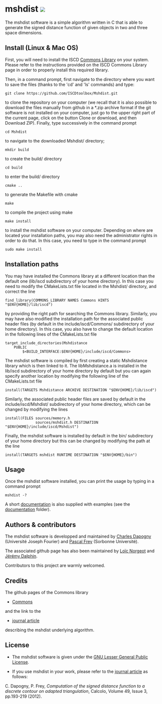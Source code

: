 # mshdist [![](https://travis-ci.org/ISCDtoolbox/Mshdist.svg?branch=test_future_update)](https://travis-ci.org/ISCDtoolbox/Mshdist)

The mshdist software is a simple algorithm written in C that is able to generate the signed distance function of given objects in two and three space dimensions.

## Install (Linux & Mac OS)

First, you will need to install the ISCD [Commons Library](https://github.com/ISCDtoolbox/Commons) on your system. Please refer to the instructions provided on the ISCD Commons Library page in order to properly install this required library.

Then, in a command prompt, first navigate to the directory where you want to save the files (thanks to the 'cd' and 'ls' commands) and type:
```
git clone https://github.com/ISCDtoolbox/Mshdist.git
```
to clone the repository on your computer (we recall that it is also possible to download the files manually from github in a *.zip archive format if the git software is not installed on your computer, just go to the upper right part of the current page, click on the button Clone or download, and then Download ZIP). Finally, type successively in the command prompt
```
cd Mshdist
```
to navigate to the downloaded Mshdist/ directory;
```
mkdir build
```
to create the build/ directory
```
cd build
```
to enter the build/ directory
```
cmake ..
```
to generate the Makefile with cmake
```
make
```
to compile the project using make
```
make install
```
to install the mshdist software on your computer. Depending on where are located your installation paths, you may also need the administrator rights in order to do that. In this case, you need to type in the command prompt
```
sudo make install
```

## Installation paths
You may have installed the Commons library at a different location than the default one (lib/iscd subdirectory of your home directory). In this case you need to modify the CMakeLists.txt file located in the Mshdist/ directory, and correct the line
```
find_library(COMMONS_LIBRARY NAMES Commons HINTS "$ENV{HOME}/lib/iscd")
```
by providing the right path for searching the Commons library. Similarly, you may have also modified the installation path for the associated public header files (by default in the include/iscd/Commons/ subdirectory of your home directory). In this case, you also have to change the default location in the following lines of the CMakeLists.txt file
```
target_include_directories(Mshdistance
    PUBLIC
        $<BUILD_INTERFACE:$ENV{HOME}/include/iscd/Commons>
```
The mshdist software is compiled by first creating a static Mshdistance library which is then linked to it. The libMshdistance.a is installed in the lib/iscd subdirectory of your home directory by default but you can again specify another location by modifying the following line of the CMakeLists.txt file
```
install(TARGETS Mshdistance ARCHIVE DESTINATION "$ENV{HOME}/lib/iscd")
```
Similarly, the associated public header files are saved by default in the include/iscd/Mshdist/ subdirectory of your home directory, which can be changed by modifying the lines
```
install(FILES sources/memory.h
              sources/mshdist.h DESTINATION "$ENV{HOME}/include/iscd/Mshdist")
```
Finally, the mshdist software is installed by default in the bin/ subdirectory of your home directory but this can be changed by modifying the path at the line
```
install(TARGETS mshdist RUNTIME DESTINATION "$ENV{HOME}/bin")
```

## Usage

Once the mshdist software installed, you can print the usage by typing in a command prompt
```
mshdist -?
```
A short [documentation](https://github.com/ISCDtoolbox/Mshdist/blob/master/documentation/mshdistguide.pdf) is also supplied with examples (see the [documentation](https://github.com/ISCDtoolbox/Mshdist/tree/master/documentation) folder).

## Authors & contributors

The mshdist software is developped and maintained by [Charles Dapogny](http://www-ljk.imag.fr/membres/Charles.Dapogny/) (Université Joseph Fourier) and [Pascal Frey](https://www.ljll.math.upmc.fr/frey/) (Sorbonne Université).

The associated github page has also been maintained by [Loïc Norgeot](https://fr.linkedin.com/in/lnorgeot) and [Jérémy Dalphin](http://pelikano.free.fr/JeremyDalphin.html).

Contributors to this project are warmly welcomed.

## Credits

The github pages of the Commons library

* [Commons](https://github.com/ISCDtoolbox/Commons)

and the link to the

* [journal article](https://link.springer.com/article/10.1007/s10092-011-0051-z)

describing the mshdist underlying algorithm.

## License

* The mshdist software is given under the [GNU Lesser General Public License](https://github.com/ISCDtoolbox/Mshdist/blob/master/LICENSE).

* If you use mshdist in your work, please refer to the [journal article](https://link.springer.com/article/10.1007/s10092-011-0051-z) as follows:

C. Dapogny, P. Frey, _Computation of the signed distance function to a discrete contour on adapted triangulation_, Calcolo, Volume 49, Issue 3, pp.193-219 (2012).

